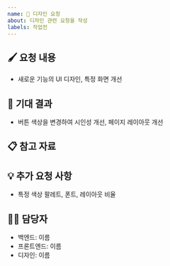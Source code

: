 ```yaml
---
name: 🎨 디자인 요청
about: 디자인 관련 요청을 작성
labels: 작업전
---
```


<!--📚 GitHub 이슈 작성 템플릿 -->
<!-- 필요한 제목을 복사 붙여넣기하여 사용해주세요!
🎨 [디자인][카테고리] 무슨 부분 디자인 요청
🔥 [긴급]
⌛ [~월/일]
-->

## 🖌️ 요청 내용

<!-- 요청하는 디자인의 목적과 요구사항을 간단히 설명해주세요 -->

- 새로운 기능의 UI 디자인, 특정 화면 개선

## 🎯 기대 결과

<!-- 디자인이 적용된 후 예상되는 결과를 명확히 작성해주세요. -->

- 버튼 색상을 변경하여 시인성 개선, 페이지 레이아웃 개선

## 📋 참고 자료

<!-- 기존 디자인 참고 링크, 피그마, 이미지 파일 등등 첨부 -->

## 💡 추가 요청 사항

<!-- 추가적으로 필요한 요소나 고려해야 할 점을 작성해주세요 -->

- 특정 색상 팔레트, 폰트, 레이아웃 비율

## 🙋‍♂️ 담당자

- 백엔드: 이름
- 프론트엔드: 이름
- 디자인: 이름
